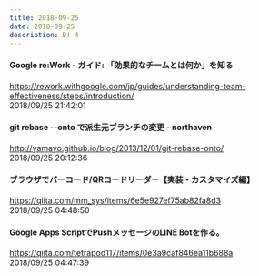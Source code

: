 ```yaml
---
title: 2018-09-25
date: 2018-09-25
description: B! 4
---
```


#### Google re:Work - ガイド: 「効果的なチームとは何か」を知る 
https://rework.withgoogle.com/jp/guides/understanding-team-effectiveness/steps/introduction/<br>
2018/09/25 21:42:01<br>


#### git rebase --onto で派生元ブランチの変更 - northaven
http://yamayo.github.io/blog/2013/12/01/git-rebase-onto/<br>
2018/09/25 20:12:36<br>


#### ブラウザでバーコード/QRコードリーダー【実装・カスタマイズ編】
https://qiita.com/mm_sys/items/6e5e927ef75ab82fa8d3<br>
2018/09/25 04:48:50<br>


#### Google Apps ScriptでPushメッセージのLINE Botを作る。
https://qiita.com/tetrapod117/items/0e3a9caf846ea11b688a<br>
2018/09/25 04:47:39<br>


